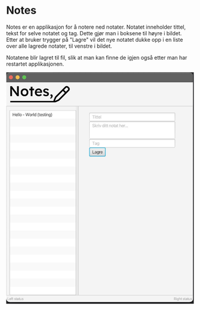 <!--
En README.md-fil (evt. en fil som README.md lenker til) inni kodingsprosjektet skal 
beskrive hva appen handler om og er ment å gjøre (når den er mer eller mindre ferdig). 
Ha med et illustrerende skjermbilde, så det er lettere å forstå. Det må også være 
minst én brukerhistorie for funksjonaliteten dere starter med.
-->

# Notes

Notes er en applikasjon for å notere ned notater. Notatet inneholder tittel, tekst for selve notatet og tag. Dette gjør man i boksene til høyre i bildet. Etter at bruker trygger på "Lagre" vil det nye notatet dukke opp i en liste over alle lagrede notater, til venstre i bildet.

Notatene blir lagret til fil, slik at man kan finne de igjen også etter man har restartet applikasjonen.

![image](skjermbilde.jpeg)